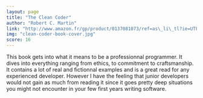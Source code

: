 ```yaml
---
layout: page
title: "The Clean Coder"
author: "Robert C. Martin"
link: "http://www.amazon.fr/gp/product/0137081073/ref=as\_li\_tl?ie=UTF8&camp=1642&creative=6746&creativeASIN=0137081073&linkCode=as2&tag=mg092-21"
img: "clean-coder-book-cover.jpg"
score: 16
---
```


This book gets into what it means to be a professionnal programmer. It dives into everything ranging from ethics, to commitment to craftsmanship. It contains a lot of real and fictionnal examples and is a great read for any experienced developer. However I have the feeling that  junior developers would not gain as much from reading it since it goes pretty deep situations you might not encounter in your few first years writing software.
